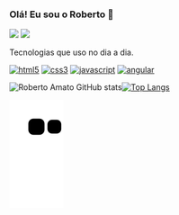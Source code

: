 ### Olá! Eu sou o Roberto 🤚


 <a href="https://wa.me/5511962060007"><img
            src="https://img.shields.io/badge/WhatsApp-25D366?style=for-the-badge&logo=whatsapp&logoColor=white"
            target="_blank"></a>
<a href = "mailto:robertoamatoz@gmail.com"><img src="https://img.shields.io/badge/Gmail-D14836?style=for-the-badge&logo=gmail&logoColor=white" target="_blank"></a>

Tecnologias que uso no dia a dia.

[![html5](https://img.shields.io/badge/HTML5-E34F26?style=for-the-badge&logo=html5&logoColor=white)]()
[![css3](	https://img.shields.io/badge/CSS3-1572B6?style=for-the-badge&logo=css3&logoColor=white)]()
[![javascript](	https://img.shields.io/badge/JavaScript-F7DF1E?style=for-the-badge&logo=javascript&logoColor=black)]()
[![angular](	https://img.shields.io/badge/Angular-DD0031?style=for-the-badge&logo=angular&logoColor=white)]()


![Roberto Amato GitHub stats](https://github-readme-stats.vercel.app/api?username=robertoamato&show_icons=true&theme=radical)[![Top Langs](https://github-readme-stats.vercel.app/api/top-langs/?username=robertoamato&layout=compact)](https://github.com/robertoamato/github-readme-stats)

![Snake animation](https://github.com/robertoamato/robertoamato/blob/output/github-contribution-grid-snake.svg)
